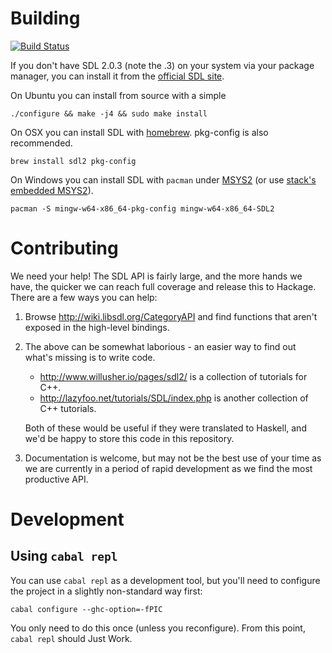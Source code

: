 # Building

[![Build Status](https://travis-ci.org/haskell-game/sdl2.svg?branch=master)](https://travis-ci.org/haskell-game/sdl2)

If you don't have SDL 2.0.3 (note the .3) on your system via your
package manager, you can install it from the
[official SDL site](https://www.libsdl.org/download-2.0.php).

On Ubuntu you can install from source with a simple

    ./configure && make -j4 && sudo make install

On OSX you can install SDL with [homebrew](http://brew.sh/). pkg-config is also recommended.

    brew install sdl2 pkg-config

On Windows you can install SDL with `pacman` under [MSYS2](https://msys2.github.io/) (or use  [stack's embedded MSYS2](https://www.reddit.com/r/haskellgamedev/comments/4jpthu/windows_sdl2_is_now_almost_painless_via_stack/)).

    pacman -S mingw-w64-x86_64-pkg-config mingw-w64-x86_64-SDL2

# Contributing

We need your help! The SDL API is fairly large, and the more hands we have, the
quicker we can reach full coverage and release this to Hackage. There are a few
ways you can help:

1. Browse http://wiki.libsdl.org/CategoryAPI and find functions that aren't
   exposed in the high-level bindings.

2. The above can be somewhat laborious - an easier way to find out what's
   missing is to write code.

   * http://www.willusher.io/pages/sdl2/ is a collection of tutorials for C++.
   * http://lazyfoo.net/tutorials/SDL/index.php is another collection of C++
     tutorials.

   Both of these would be useful if they were translated to Haskell, and we'd be
   happy to store this code in this repository.

3. Documentation is welcome, but may not be the best use of your time as we are
   currently in a period of rapid development as we find the most productive
   API.

# Development

## Using `cabal repl`

You can use `cabal repl` as a development tool, but you'll need to configure the project in a slightly non-standard way first:

```
cabal configure --ghc-option=-fPIC
```

You only need to do this once (unless you reconfigure). From this point, `cabal repl` should Just Work.
